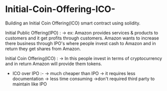 # Initial-Coin-Offering-ICO-
Building an Initial Coin Offering(ICO)  smart contract using solidity.

Initial Public Offering(IPO) :
 -> ex: Amazon provides services & products to customers and it get profits through customers.
        Amazon wants to increase there business through IPO's where people invest cash to Amazon and in return  they get shares from Amazon.
        
Initial Coin Offering(ICO) :
-> In this people invest in terms of cryptocurrency and in return Amazon will provide them tokens.

* ICO over IPO :-
-> much cheaper than IPO
-> it requires less documentation
-> less time consuming
->don't required third party to maintain like IPO
